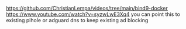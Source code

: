 https://github.com/ChristianLempa/videos/tree/main/bind9-docker
https://www.youtube.com/watch?v=syzwLwE3Xq4
you can point this to existing pihole or adguard dns to keep existing ad blocking
